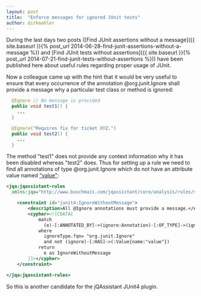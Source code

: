 ```yaml
---
layout: post
title:  "Enforce messages for ignored JUnit tests"
author: dirkmahler
---
```


During the last days two posts ([Find JUnit assertions without a message]({{ site.baseurl }}{% post_url 2014-06-28-find-junit-assertions-without-a-message %}) and [Find JUnit tests without assertions]({{ site.baseurl }}{% post_url 2014-07-21-find-junit-tests-without-assertions %})) have been published here about useful rules regarding proper usage of JUnit.

Now a colleague came up with the hint that it would be very useful to ensure that every occurrence of the annotation @org.junit.Ignore shall provide a message why a particular test class or method is ignored:

```java
  @Ignore // No message is provided
  public void test1() {
    ...
  }

  @Ignore("Requires fix for ticket XYZ.")
  public void test2() {
    ...
  }
```

The method "test1" does not provide any context information why it has been disabled whereas "test2" does. Thus for setting up a rule we need to find all annotations of type @org.junit.Ignore which do not have an attribute value named ["value"](http://junit.sourceforge.net/javadoc/org/junit/Ignore.html#value):

```xml
<jqa:jqassistant-rules
  xmlns:jqa="http://www.buschmais.com/jqassistant/core/analysis/rules/schema/v1.0">

    <constraint id="junit4:IgnoreWithoutMessage">
        <description>All @Ignore annotations must provide a message.</description>
        <cypher><![CDATA[
            match
              (e)-[:ANNOTATED_BY]->(ignore:Annotation)-[:OF_TYPE]->(ignoreType:Type)
            where
              ignoreType.fqn= "org.junit.Ignore"
              and not (ignore)-[:HAS]->(:Value{name:"value"})
            return
              e as IgnoreWithoutMessage
        ]]></cypher>
    </constraint>

</jqa:jqassistant-rules>	
```

So this is another candidate for the jQAssistant JUnit4 plugin.
